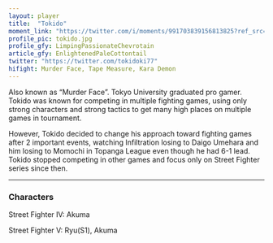 ```yaml
---
layout: player
title:  "Tokido"
moment_link: "https://twitter.com/i/moments/991703839156813825?ref_src=twsrc%5Etfw"
profile_pic: tokido.jpg
profile_gfy: LimpingPassionateChevrotain
article_gfy: EnlightenedPaleCottontail
twitter: "https://twitter.com/tokidoki77"
hifight: Murder Face, Tape Measure, Kara Demon
---
```


Also known as “Murder Face”. Tokyo University graduated pro gamer. Tokido was known for competing in multiple fighting games, using only strong characters and strong tactics to get many high places on multiple games in tournament. 

However, Tokido decided to change his approach toward fighting games after 2 important events, watching Infiltration losing to Daigo Umehara and him losing to Momochi in Topanga League even though he had 6-1 lead. Tokido stopped competing in other games and focus only on Street Fighter series since then.


<hr/>

<h3>Characters</h3>

Street Fighter IV: Akuma

Street Fighter V: Ryu(S1), Akuma